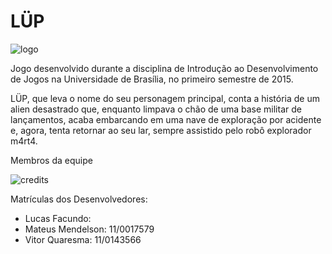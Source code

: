 # LÜP

![logo](https://dl.dropboxusercontent.com/u/2655937/L%C3%9CP/logo.png)

Jogo desenvolvido durante a disciplina de Introdução ao Desenvolvimento de Jogos na Universidade de Brasília, no primeiro semestre de 2015.

LÜP, que leva o nome do seu personagem principal, conta a história de um alien desastrado que, enquanto limpava o chão de uma base militar de lançamentos, acaba embarcando em uma nave de exploração por acidente e, agora, tenta retornar ao seu lar, sempre assistido pelo robô explorador m4rt4.

Membros da equipe

![credits](https://dl.dropboxusercontent.com/u/2655937/L%C3%9CP/credits.png)

Matrículas dos Desenvolvedores:
- Lucas Facundo:
- Mateus Mendelson: 11/0017579
- Vitor Quaresma: 11/0143566